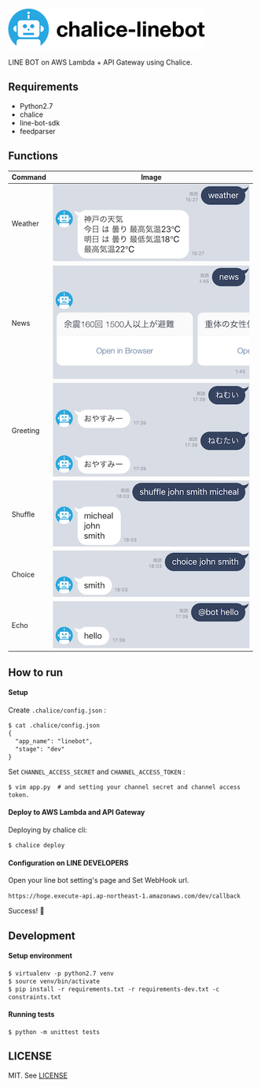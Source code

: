 ![title](./resources/title.png)

LINE BOT on AWS Lambda + API Gateway using Chalice.

## Requirements

- Python2.7
- chalice
- line-bot-sdk
- feedparser

## Functions

| Command   | Image                                 |
|-----------|---------------------------------------|
| Weather   | ![weather](./resources/weather.png)   |
| News      | ![news](./resources/news.png)         |
| Greeting  | ![greeting](./resources/greeting.png) |
| Shuffle   | ![shuffle](./resources/shuffle.png)   |
| Choice    | ![choice](./resources/choice.png)     |
| Echo      | ![echo](./resources/echo.png)         |

## How to run

#### Setup

Create `.chalice/config.json` :

```console
$ cat .chalice/config.json
{
  "app_name": "linebot", 
  "stage": "dev"
}
```

Set `CHANNEL_ACCESS_SECRET` and `CHANNEL_ACCESS_TOKEN` :

```console
$ vim app.py  # and setting your channel secret and channel access token.
```

#### Deploy to AWS Lambda and API Gateway

Deploying by chalice cli:

```console
$ chalice deploy
```

#### Configuration on LINE DEVELOPERS

Open your line bot setting's page and Set WebHook url.

`https://hoge.execute-api.ap-northeast-1.amazonaws.com/dev/callback`

Success! :tada:

## Development

#### Setup environment

```console
$ virtualenv -p python2.7 venv
$ source venv/bin/activate
$ pip install -r requirements.txt -r requirements-dev.txt -c constraints.txt
```

#### Running tests

```console
$ python -m unittest tests
```

## LICENSE

MIT. See [LICENSE](./LICENSE)

